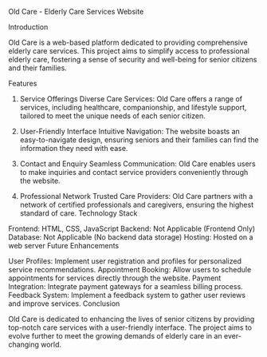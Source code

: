 Old Care - Elderly Care Services Website

Introduction

Old Care is a web-based platform dedicated to providing comprehensive elderly care services. This project aims to simplify access to professional elderly care, fostering a sense of security and well-being for senior citizens and their families.

Features

1. Service Offerings
Diverse Care Services: Old Care offers a range of services, including healthcare, companionship, and lifestyle support, tailored to meet the unique needs of each senior citizen.

2. User-Friendly Interface
Intuitive Navigation: The website boasts an easy-to-navigate design, ensuring seniors and their families can find the information they need with ease.

3. Contact and Enquiry
Seamless Communication: Old Care enables users to make inquiries and contact service providers conveniently through the website.

4. Professional Network
Trusted Care Providers: Old Care partners with a network of certified professionals and caregivers, ensuring the highest standard of care.
Technology Stack

Frontend: HTML, CSS, JavaScript
Backend: Not Applicable (Frontend Only)
Database: Not Applicable (No backend data storage)
Hosting: Hosted on a web server
Future Enhancements

User Profiles: Implement user registration and profiles for personalized service recommendations.
Appointment Booking: Allow users to schedule appointments for services directly through the website.
Payment Integration: Integrate payment gateways for a seamless billing process.
Feedback System: Implement a feedback system to gather user reviews and improve services.
Conclusion

Old Care is dedicated to enhancing the lives of senior citizens by providing top-notch care services with a user-friendly interface. The project aims to evolve further to meet the growing demands of elderly care in an ever-changing world.

